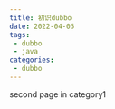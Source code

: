 ```yaml
---
title: 初识dubbo
date: 2022-04-05
tags:
 - dubbo
 - java
categories:
 - dubbo
---
```


second page in category1